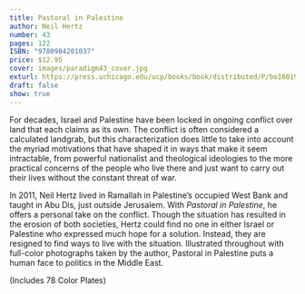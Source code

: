 ```yaml
---
title: Pastoral in Palestine
author: Neil Hertz
number: 43
pages: 122
ISBN: "9780984201037"
price: $12.95
cover: images/paradigm43_cover.jpg
exturl: https://press.uchicago.edu/ucp/books/book/distributed/P/bo16019228.html
draft: false
show: true
---
```

For decades, Israel and Palestine have been locked in ongoing conflict over land that each claims as its own. The conflict is often considered a calculated landgrab, but this characterization does little to take into account the myriad motivations that have shaped it in ways that make it seem intractable, from powerful nationalist and theological ideologies to the more practical concerns of the people who live there and just want to carry out their lives without the constant threat of war. 

In 2011, Neil Hertz lived in Ramallah in Palestine’s occupied West Bank and taught in Abu Dis, just outside Jerusalem. With *Pastoral in Palestine*, he offers a personal take on the conflict. Though the situation has resulted in the erosion of both societies, Hertz could find no one in either Israel or Palestine who expressed much hope for a solution. Instead, they are resigned to find ways to live with the situation. Illustrated throughout with full-color photographs taken by the author, Pastoral in Palestine puts a human face to politics in the Middle East.

(Includes 78 Color Plates)